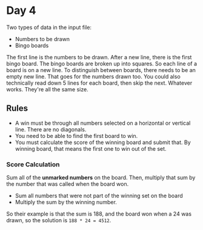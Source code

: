 # Day 4

Two types of data in the input file:

- Numbers to be drawn
- Bingo boards

The first line is the numbers to be drawn. After a new line, there is the first bingo board.
The bingo boards are broken up into squares. So each line of a board is on a new line.
To distinguish between boards, there needs to be an empty new line. That goes for the numbers
drawn too.
You could also technically read down 5 lines for each board, then skip the next. Whatever works.
They're all the same size.

## Rules

- A win must be through all numbers selected on a horizontal or vertical line.
There are no diagonals.
- You need to be able to find the first board to win.
- You must calculate the score of the winning board and submit that.
By winning board, that means the first one to win out of the set.

### Score Calculation

Sum all of the **unmarked numbers** on the board. Then, multiply that sum by
the number that was called when the board won.

- Sum all numbers that were not part of the winning set on the board
- Multiply the sum by the winning number.

So their example is that the sum is 188, and the board won when a 24 was drawn,
so the solution is `188 * 24 = 4512`.

